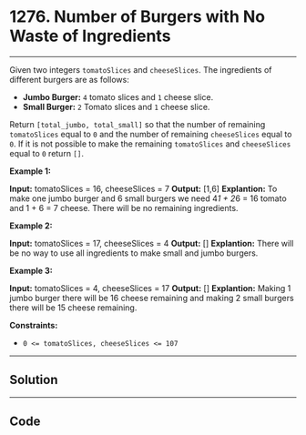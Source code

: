 # 1276. Number of Burgers with No Waste of Ingredients

---

Given two integers `tomatoSlices` and `cheeseSlices`. The ingredients of different burgers are as follows:

  * **Jumbo Burger:** `4` tomato slices and `1` cheese slice.
  * **Small Burger:** `2` Tomato slices and `1` cheese slice.



Return `[total_jumbo, total_small]` so that the number of remaining `tomatoSlices` equal to `0` and the number of remaining `cheeseSlices` equal to `0`. If it is not possible to make the remaining `tomatoSlices` and `cheeseSlices` equal to `0` return `[]`.

 

**Example 1:**


**Input:** tomatoSlices = 16, cheeseSlices = 7
**Output:** [1,6]
**Explantion:** To make one jumbo burger and 6 small burgers we need 4*1 + 2*6 = 16 tomato and 1 + 6 = 7 cheese.
There will be no remaining ingredients.


**Example 2:**


**Input:** tomatoSlices = 17, cheeseSlices = 4
**Output:** []
**Explantion:** There will be no way to use all ingredients to make small and jumbo burgers.


**Example 3:**


**Input:** tomatoSlices = 4, cheeseSlices = 17
**Output:** []
**Explantion:** Making 1 jumbo burger there will be 16 cheese remaining and making 2 small burgers there will be 15 cheese remaining.


 

**Constraints:**

  * `0 <= tomatoSlices, cheeseSlices <= 107`

---

## Solution



---

## Code
```python


```